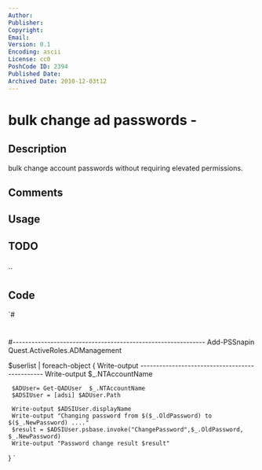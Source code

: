```yaml
---
Author: 
Publisher: 
Copyright: 
Email: 
Version: 0.1
Encoding: ascii
License: cc0
PoshCode ID: 2394
Published Date: 
Archived Date: 2010-12-03t12
---
```


# bulk change ad passwords - 

## Description

bulk change account passwords without requiring elevated permissions.

## Comments



## Usage



## TODO



## 

``

## Code

`#
 #
 
 #-------------------------------------------------------------
  Add-PSSnapin Quest.ActiveRoles.ADManagement
 
 
 
 
 $userlist | foreach-object {
     Write-output -----------------------------------------------
     Write-output $_.NTAccountName
 
     $ADUser= Get-QADUser  $_.NTAccountName
     $ADSIUser = [adsi] $ADUser.Path
     
     Write-output $ADSIUser.displayName
     Write-output "Changing password from $($_.OldPassword) to $($_.NewPassword) ...."
     $result = $ADSIUser.psbase.invoke("ChangePassword",$_.OldPassword, $_.NewPassword)
     Write-output "Password change result $result"
 }
`

